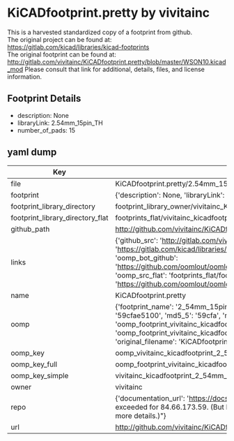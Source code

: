 # KiCADfootprint.pretty by vivitainc  
This is a harvested standardized copy of a footprint from github.  
The original project can be found at:  
https://gitlab.com/kicad/libraries/kicad-footprints  
The original footprint can be found at:
http://gitlab.com/vivitainc/KiCADfootprint.pretty/blob/master/WSON10.kicad_mod
Please consult that link for additional, details, files, and license information.  
## Footprint Details
* description: None  
* libraryLink: 2.54mm_15pin_TH  
* number_of_pads: 15  
## yaml dump  
| Key | Value |  
| --- | --- |  
| file | KiCADfootprint.pretty/2.54mm_15pin_TH.kicad_mod |  
| footprint | {'description': None, 'libraryLink': '2.54mm_15pin_TH', 'number_of_pads': 15} |  
| footprint_library_directory | footprint_library_owner/vivitainc_KiCADfootprint.pretty |  
| footprint_library_directory_flat | footprints_flat/vivitainc_kicadfootprint_2_54mm_15pin_th/working |  
| github_path | http://github.com/vivitainc/KiCADfootprint.pretty/blob/master/2.54mm_15pin_TH.kicad_mod |  
| links | {'github_src': 'http://gitlab.com/vivitainc/KiCADfootprint.pretty/blob/master/WSON10.kicad_mod', 'github_src_repo': 'https://gitlab.com/kicad/libraries/kicad-footprints', 'oomp_bot': 'footprints/vivitainc_kicadfootprint_2_54mm_15pin_th/working', 'oomp_bot_github': 'https://github.com/oomlout/oomlout_oomp_footprint_bot/tree/main/footprints/vivitainc_kicadfootprint_2_54mm_15pin_th/working', 'oomp_src_flat': 'footprints_flat/footprints_flat/vivitainc_kicadfootprint_2_54mm_15pin_th/working', 'oomp_src_flat_github': 'https://github.com/oomlout/oomlout_oomp_footprint_src/tree/main/footprints_flat/vivitainc_kicadfootprint_2_54mm_15pin_th/working'} |  
| name | KiCADfootprint.pretty |  
| oomp | {'footprint_name': '2_54mm_15pin_th', 'library_name': 'kicadfootprint', 'md5': '59cfae51001d062a44800e3b60504435', 'md5_10': '59cfae5100', 'md5_5': '59cfa', 'md5_6': '59cfae', 'oomp_key': 'oomp_vivitainc_kicadfootprint_2_54mm_15pin_th', 'oomp_key_extra': 'oomp_footprint_vivitainc_kicadfootprint_2_54mm_15pin_th', 'oomp_key_full': 'oomp_footprint_vivitainc_kicadfootprint_2_54mm_15pin_th_59cfae', 'oomp_key_simple': 'vivitainc_kicadfootprint_2_54mm_15pin_th', 'original_filename': 'KiCADfootprint.pretty/2.54mm_15pin_TH.kicad_mod', 'owner_name': 'vivitainc'} |  
| oomp_key | oomp_vivitainc_kicadfootprint_2_54mm_15pin_th |  
| oomp_key_full | oomp_footprint_vivitainc_kicadfootprint_2_54mm_15pin_th |  
| oomp_key_simple | vivitainc_kicadfootprint_2_54mm_15pin_th |  
| owner | vivitainc |  
| repo | {'documentation_url': 'https://docs.github.com/rest/overview/resources-in-the-rest-api#rate-limiting', 'message': "API rate limit exceeded for 84.66.173.59. (But here's the good news: Authenticated requests get a higher rate limit. Check out the documentation for more details.)"} |  
| url | http://github.com/vivitainc/KiCADfootprint.pretty |  

